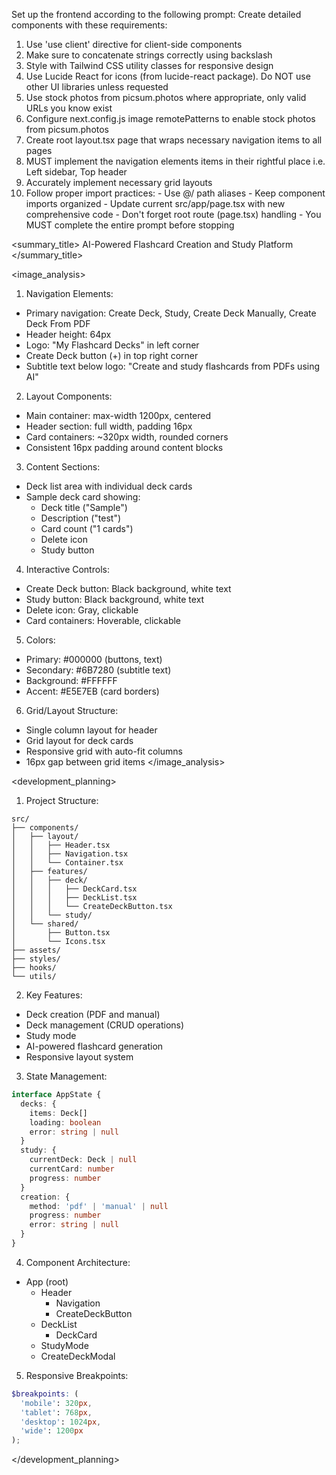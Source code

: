 Set up the frontend according to the following prompt:
  <frontend-prompt>
  Create detailed components with these requirements:
  1. Use 'use client' directive for client-side components
  2. Make sure to concatenate strings correctly using backslash
  3. Style with Tailwind CSS utility classes for responsive design
  4. Use Lucide React for icons (from lucide-react package). Do NOT use other UI libraries unless requested
  5. Use stock photos from picsum.photos where appropriate, only valid URLs you know exist
  6. Configure next.config.js image remotePatterns to enable stock photos from picsum.photos
  7. Create root layout.tsx page that wraps necessary navigation items to all pages
  8. MUST implement the navigation elements items in their rightful place i.e. Left sidebar, Top header
  9. Accurately implement necessary grid layouts
  10. Follow proper import practices:
     - Use @/ path aliases
     - Keep component imports organized
     - Update current src/app/page.tsx with new comprehensive code
     - Don't forget root route (page.tsx) handling
     - You MUST complete the entire prompt before stopping
  </frontend-prompt>

  <summary_title>
AI-Powered Flashcard Creation and Study Platform
</summary_title>

<image_analysis>
1. Navigation Elements:
- Primary navigation: Create Deck, Study, Create Deck Manually, Create Deck From PDF
- Header height: 64px
- Logo: "My Flashcard Decks" in left corner
- Create Deck button (+) in top right corner
- Subtitle text below logo: "Create and study flashcards from PDFs using AI"

2. Layout Components:
- Main container: max-width 1200px, centered
- Header section: full width, padding 16px
- Card containers: ~320px width, rounded corners
- Consistent 16px padding around content blocks

3. Content Sections:
- Deck list area with individual deck cards
- Sample deck card showing:
  - Deck title ("Sample")
  - Description ("test")
  - Card count ("1 cards")
  - Delete icon
  - Study button

4. Interactive Controls:
- Create Deck button: Black background, white text
- Study button: Black background, white text
- Delete icon: Gray, clickable
- Card containers: Hoverable, clickable

5. Colors:
- Primary: #000000 (buttons, text)
- Secondary: #6B7280 (subtitle text)
- Background: #FFFFFF
- Accent: #E5E7EB (card borders)

6. Grid/Layout Structure:
- Single column layout for header
- Grid layout for deck cards
- Responsive grid with auto-fit columns
- 16px gap between grid items
</image_analysis>

<development_planning>
1. Project Structure:
```
src/
├── components/
│   ├── layout/
│   │   ├── Header.tsx
│   │   ├── Navigation.tsx
│   │   └── Container.tsx
│   ├── features/
│   │   ├── deck/
│   │   │   ├── DeckCard.tsx
│   │   │   ├── DeckList.tsx
│   │   │   └── CreateDeckButton.tsx
│   │   └── study/
│   └── shared/
│       ├── Button.tsx
│       └── Icons.tsx
├── assets/
├── styles/
├── hooks/
└── utils/
```

2. Key Features:
- Deck creation (PDF and manual)
- Deck management (CRUD operations)
- Study mode
- AI-powered flashcard generation
- Responsive layout system

3. State Management:
```typescript
interface AppState {
  decks: {
    items: Deck[]
    loading: boolean
    error: string | null
  }
  study: {
    currentDeck: Deck | null
    currentCard: number
    progress: number
  }
  creation: {
    method: 'pdf' | 'manual' | null
    progress: number
    error: string | null
  }
}
```

4. Component Architecture:
- App (root)
  - Header
    - Navigation
    - CreateDeckButton
  - DeckList
    - DeckCard
  - StudyMode
  - CreateDeckModal

5. Responsive Breakpoints:
```scss
$breakpoints: (
  'mobile': 320px,
  'tablet': 768px,
  'desktop': 1024px,
  'wide': 1200px
);
```
</development_planning>